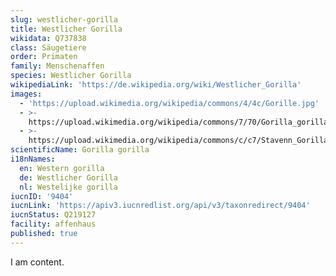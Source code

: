 ```yaml
---
slug: westlicher-gorilla
title: Westlicher Gorilla
wikidata: Q737838
class: Säugetiere
order: Primaten
family: Menschenaffen
species: Westlicher Gorilla
wikipediaLink: 'https://de.wikipedia.org/wiki/Westlicher_Gorilla'
images:
  - 'https://upload.wikimedia.org/wikipedia/commons/4/4c/Gorille.jpg'
  - >-
    https://upload.wikimedia.org/wikipedia/commons/7/70/Gorilla_gorilla_at_the_Bronx_Zoo_007.jpg
  - >-
    https://upload.wikimedia.org/wikipedia/commons/c/c7/Stavenn_Gorilla_gorilla_00.jpg
scientificName: Gorilla gorilla
i18nNames:
  en: Western gorilla
  de: Westlicher Gorilla
  nl: Westelijke gorilla
iucnID: '9404'
iucnLink: 'https://apiv3.iucnredlist.org/api/v3/taxonredirect/9404'
iucnStatus: Q219127
facility: affenhaus
published: true
---
```


I am content.
